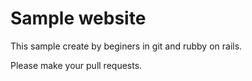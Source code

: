 # Sample website

This sample create by beginers in git and rubby on rails.

Please make your pull requests.
